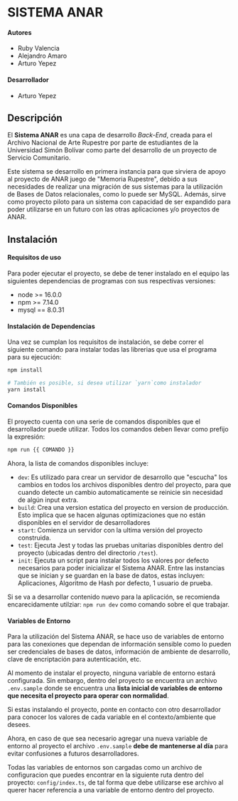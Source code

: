 # SISTEMA ANAR
#### Autores
- Ruby Valencia
- Alejandro Amaro
- Arturo Yepez

#### Desarrollador
- Arturo Yepez

## Descripción
El **Sistema ANAR** es una capa de desarrollo *Back-End*, creada para el Archivo Nacional de Arte Rupestre por parte de estudiantes de la Universidad Simón Bolívar como parte del desarrollo de un proyecto de Servicio Comunitario.

Este sistema se desarrollo en primera instancia para que sirviera de apoyo al proyecto de ANAR juego de "Memoria Rupestre", debido a sus necesidades de realizar una migración de sus sistemas para la utilización de Bases de Datos relacionales, como lo puede ser MySQL. Además, sirve como proyecto piloto para un sistema con capacidad de ser expandido para poder utilizarse en un futuro con las otras aplicaciones y/o proyectos de ANAR.

## Instalación

#### Requisitos de uso
Para poder ejecutar el proyecto, se debe de tener instalado en el equipo las siguientes dependencias de programas con sus respectivas versiones:
* node >= 16.0.0
* npm >= 7.14.0
* mysql == 8.0.31

#### Instalación de Dependencias
Una vez se cumplan los requisitos de instalación, se debe correr el siguiente comando para instalar todas las librerias que usa el programa para su ejecución:
```bash
npm install

# También es posible, si desea utilizar `yarn`como instalador
yarn install
```

#### Comandos Disponibles
El proyecto cuenta con una serie de comandos disponibles que el desarrollador puede utilizar. Todos los comandos deben llevar como prefijo la expresión:
```bash
npm run {{ COMANDO }}
```

Ahora, la lista de comandos disponibles incluye:

* `dev`: Es utilizado para crear un servidor de desarrollo que "escucha" los cambios en todos los archivos disponibles dentro del proyecto, para que cuando detecte un cambio automaticamente se reinicie sin necesidad de algún input extra.
* `build`: Crea una version estatica del proyecto en version de producción. Esto implica que se hacen algunas optimizaciones que no están disponibles en el servidor de desarrolladores
* `start`: Comienza un servidor con la ultima versión del proyecto construida.
* `test`: Ejecuta Jest y todas las pruebas unitarias disponibles dentro del proyecto (ubicadas dentro del directorio `/test`).
* `init`: Ejecuta un script para instalar todos los valores por defecto necesarios para poder inicializar el Sistema ANAR. Entre las instancias que se inician y se guardan en la base de datos, estas incluyen: Aplicaciones, Algoritmo de Hash por defecto, 1 usuario de prueba.

Si se va a desarrollar contenido nuevo para la aplicación, se recomienda encarecidamente utilziar: `npm run dev` como comando sobre el que trabajar.

#### Variables de Entorno
Para la utilización del Sistema ANAR, se hace uso de variables de entorno para las conexiones que dependan de información sensible como lo pueden ser credenciales de bases de datos, información de ambiente de desarrollo, clave de encriptación para autenticación, etc.

Al momento de instalar el proyecto, ninguna variable de entorno estará configurada. Sin embargo, dentro del proyecto se encuentra un archivo `.env.sample` donde se encuentra una **lista inicial de variables de entorno que necesita el proyecto para operar con normalidad**.

Si estas instalando el proyecto, ponte en contacto con otro desarrollador para conocer los valores de cada variable en el contexto/ambiente que desees.

Ahora, en caso de que sea necesario agregar una nueva variable de entorno al proyecto el archivo `.env.sample` **debe de mantenerse al día** para evitar confusiones a futuros desarrolladores.

Todas las variables de entornos son cargadas como un archivo de configuracion que puedes encontrar en la siguiente ruta dentro del proyecto: `config/index.ts`, de tal forma que debe utilizarse ese archivo al querer hacer referencia a una variable de entorno dentro del proyecto.
